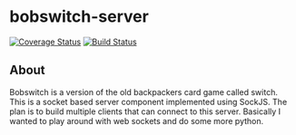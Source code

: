 # bobswitch-server 

[![Coverage Status](https://coveralls.io/repos/bobthekingofegypt/bobswitch-python/badge.png?branch=master)](https://coveralls.io/r/bobthekingofegypt/bobswitch-python?branch=master)
[![Build Status](https://travis-ci.org/bobthekingofegypt/bobswitch-python.png?branch=master)](https://travis-ci.org/bobthekingofegypt/bobswitch-python)

## About

Bobswitch is a version of the old backpackers card game called switch.  This is a socket based server component implemented using SockJS.  The plan is to build multiple clients that can connect to this server.  Basically I wanted to play around with web sockets and do some more python.

